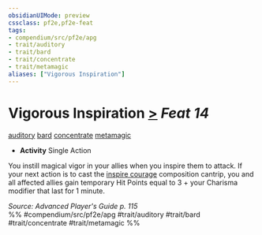 ```yaml
---
obsidianUIMode: preview
cssclass: pf2e,pf2e-feat
tags:
- compendium/src/pf2e/apg
- trait/auditory
- trait/bard
- trait/concentrate
- trait/metamagic
aliases: ["Vigorous Inspiration"]
---
```

# Vigorous Inspiration  [>](../../Rules/core-rulebook/chapter-9-playing-the-game.md#Actions "Single Action") *Feat 14*  
[auditory](../../Rules/traits/auditory.md)  [bard](../../Rules/traits/bard.md)  [concentrate](../../Rules/traits/concentrate.md)  [metamagic](../../Rules/traits/metamagic.md)  

- **Activity** Single Action

You instill magical vigor in your allies when you inspire them to attack. If your next action is to cast the [inspire courage](../spells/inspire-courage.md) composition cantrip, you and all affected allies gain temporary Hit Points equal to 3 + your Charisma modifier that last for 1 minute.

*Source: Advanced Player's Guide p. 115*  
%% #compendium/src/pf2e/apg #trait/auditory #trait/bard #trait/concentrate #trait/metamagic %%